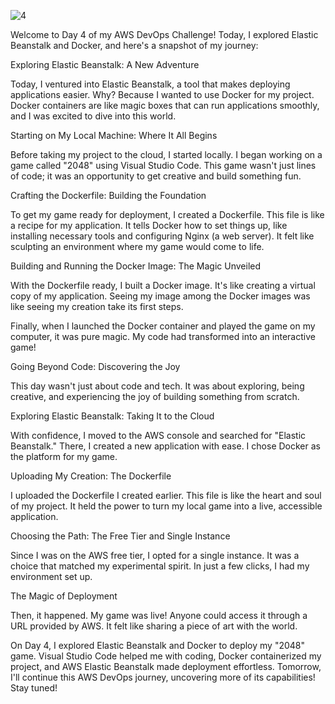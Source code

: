 ![4](https://github.com/Jerry24kay/30DaysofAWSDEVOPS/assets/54981872/3c7ccc8c-df84-42be-ae08-5a7adaba73ac)

Welcome to Day 4 of my AWS DevOps Challenge! Today, I explored Elastic Beanstalk and Docker, and here's a snapshot of my journey:

Exploring Elastic Beanstalk: A New Adventure

Today, I ventured into Elastic Beanstalk, a tool that makes deploying applications easier. Why? Because I wanted to use Docker for my project. Docker containers are like magic boxes that can run applications smoothly, and I was excited to dive into this world.

Starting on My Local Machine: Where It All Begins

Before taking my project to the cloud, I started locally. I began working on a game called "2048" using Visual Studio Code. This game wasn't just lines of code; it was an opportunity to get creative and build something fun.

Crafting the Dockerfile: Building the Foundation

To get my game ready for deployment, I created a Dockerfile. This file is like a recipe for my application. It tells Docker how to set things up, like installing necessary tools and configuring Nginx (a web server). It felt like sculpting an environment where my game would come to life.

Building and Running the Docker Image: The Magic Unveiled

With the Dockerfile ready, I built a Docker image. It's like creating a virtual copy of my application. Seeing my image among the Docker images was like seeing my creation take its first steps.

Finally, when I launched the Docker container and played the game on my computer, it was pure magic. My code had transformed into an interactive game!

Going Beyond Code: Discovering the Joy

This day wasn't just about code and tech. It was about exploring, being creative, and experiencing the joy of building something from scratch.

Exploring Elastic Beanstalk: Taking It to the Cloud

With confidence, I moved to the AWS console and searched for "Elastic Beanstalk." There, I created a new application with ease. I chose Docker as the platform for my game.

Uploading My Creation: The Dockerfile

I uploaded the Dockerfile I created earlier. This file is like the heart and soul of my project. It held the power to turn my local game into a live, accessible application.

Choosing the Path: The Free Tier and Single Instance

Since I was on the AWS free tier, I opted for a single instance. It was a choice that matched my experimental spirit. In just a few clicks, I had my environment set up.

The Magic of Deployment

Then, it happened. My game was live! Anyone could access it through a URL provided by AWS. It felt like sharing a piece of art with the world.

On Day 4, I explored Elastic Beanstalk and Docker to deploy my "2048" game. Visual Studio Code helped me with coding, Docker containerized my project, and AWS Elastic Beanstalk made deployment effortless. Tomorrow, I'll continue this AWS DevOps journey, uncovering more of its capabilities! Stay tuned!
